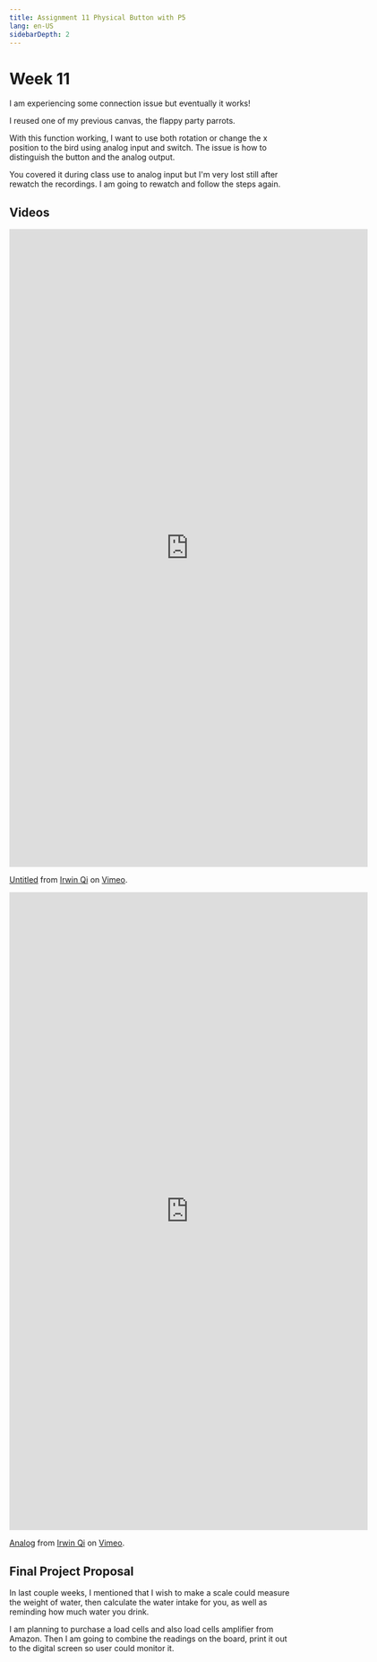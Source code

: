 ```yaml
---
title: Assignment 11 Physical Button with P5
lang: en-US
sidebarDepth: 2
---
```


# Week 11

I am experiencing some connection issue but eventually it works! 

I reused one of my previous canvas, the flappy party parrots. 

With this function working, I want to use both rotation or change the x position to the bird using analog input and switch. The issue is how to distinguish the button and the analog output. 

You covered it during class use to analog input but I'm very lost still after rewatch the recordings. I am going to rewatch and follow the steps again. 

## Videos

<iframe src="https://player.vimeo.com/video/483663410" width="640" height="1138" frameborder="0" allow="autoplay; fullscreen" allowfullscreen></iframe>
<p><a href="https://vimeo.com/483663410">Untitled</a> from <a href="https://vimeo.com/user66884124">Irwin Qi</a> on <a href="https://vimeo.com">Vimeo</a>.</p>

<iframe src="https://player.vimeo.com/video/483679330" width="640" height="1138" frameborder="0" allow="autoplay; fullscreen" allowfullscreen></iframe>
<p><a href="https://vimeo.com/483679330">Analog</a> from <a href="https://vimeo.com/user66884124">Irwin Qi</a> on <a href="https://vimeo.com">Vimeo</a>.</p>

## Final Project Proposal 

In last couple weeks, I mentioned that I wish to make a scale could measure the weight of water, then calculate the water intake for you, as well as reminding how much water you drink. 

I am planning to purchase a load cells and also load cells amplifier from Amazon. Then I am going to combine the readings on the board, print it out to the digital screen so user could monitor it. 

